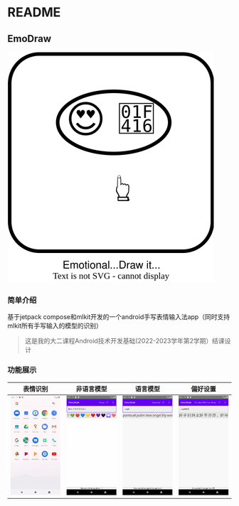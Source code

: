 # README

## EmoDraw

![appicon](README.assets/appIcon.svg)

### 简单介绍

基于jetpack compose和mlkit开发的一个android手写表情输入法app（同时支持mlkit所有手写输入的模型的识别）

> 这是我的大二课程Android技术开发基础(2022-2023学年第2学期）结课设计

### 功能展示

| 表情识别                      | 非语言模型                                   | 语言模型                                     | 偏好设置                                     |
| ----------------------------- | -------------------------------------------- | -------------------------------------------- | -------------------------------------------- |
| ![GIF](README.assets/GIF.gif) | ![GIF](README.assets/GIF-16843399604961.gif) | ![GIF](README.assets/GIF-16843400823292.gif) | ![GIF](README.assets/GIF-16843402122743.gif) |

